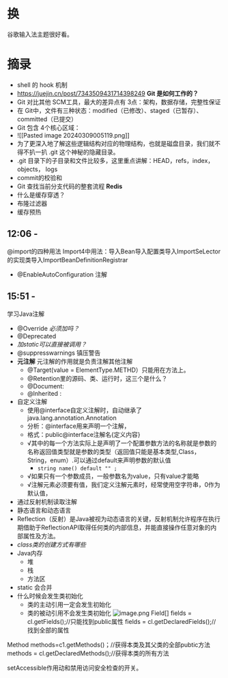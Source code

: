 # 换
谷歌输入法主题很好看。
# 摘录
- shell 的 hook 机制
- https://juejin.cn/post/7343509431714398249
**Git 是如何工作的？**
- Git 对比其他 SCM工具，最大的差异点有 3点：架构，数据存储，完整性保证
- 在 Git中，文件有三种状态：modified（已修改）、staged（已暂存）、committed（已提交）
- Git 包含 4个核心区域：
- ![[Pasted image 20240309005119.png]]
- 为了更深入地了解这些逻辑结构对应的物理结构，也就是磁盘目录，我们就不得不扒一扒 .git 这个神秘的隐藏目录。
- .git 目录下的子目录和文件比较多，这里重点讲解：HEAD，refs，index，objects， logs
- commit的校验和
- Git 查找当前分支代码的整套流程
**Redis**
- 什么是缓存穿透？
- 布隆过滤器
- 缓存预热

## 12:06 - 
@import的四种用法
Import4中用法：导入Bean导入配置类导入ImportSeLector的实现类导入ImportBeanDefinitionRegistrar

- @EnableAutoConfiguration 注解
## 15:51 - 
学习Java注解
- @Override *必须加吗？*
- @Deprecated
- *加static可以直接被调用？*
- @suppresswarnings 镇压警告
- **元注解** 元注解的作用就是负责注解其他注解
	- @Target(value = ElementType.METHD）只能用在方法上。
	- @Retention里的源码、类、运行时，这三个是什么？
	- @Document:
	- @lnherited :
- 自定义注解
	- 使用@interface自定义注解时，自动继承了java.lang.annotation.Annotation
	- 分析：@interface用来声明一个注解，
	- 格式：public@interface注解名{定义内容}
	- √其中的每一个方法实际上是声明了一个配置参数方法的名称就是参数的名称返回值类型就是参数的类型（返回值只能是基本类型,Class，String，enum）.可以通过default来声明参数的默认值
		- `string name() default "" ;`
	- √如果只有一个参数成员，一般参数名为value，只有value才能略
	- √注解元素必须要有值，我们定义注解元素时，经常使用空字符串，0作为默认值，
- 通过反射机制读取注解
- 静态语言和动态语言
- Reflection（反射）是Java被视为动态语言的关键，反射机制允许程序在执行期借助于ReflectionAPI取得任何类的内部信息，并能直接操作任意对象的内部属性及方法。
- *class类的创建方式有哪些*
- Java内存
	- 堆
	- 栈
	- 方法区
- static 会合并
- 什么时候会发生类初始化
	- 类的主动引用一定会发生初始化
	- 类的被动引用不会发生类初始化
![image.png](http://s9lyq37of.hb-bkt.clouddn.com/20240309183106.png)
Field[] fields = cl.getFields();//只能找到public属性
fields = cl.getDeclaredFields();// 找到全部的属性

Method methods=c1.getMethods()；//获得本类及其父类的全部pubtic方法
methods = cl.getDeclaredMethods();//获得本类的所有方法

setAccessible作用动和禁用访问安全检查的开关。